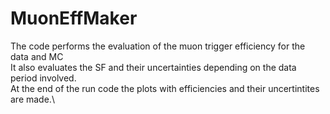 # MuonEffMaker
The code performs the evaluation of the muon trigger efficiency for the data and MC\
It also evaluates the SF and their uncertainties depending on the data period involved. \
At the end of the run code the plots with efficiencies and their uncertintites are made.\

